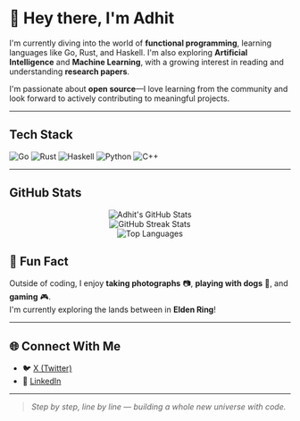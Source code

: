 # 👋 Hey there, I'm Adhit 

I'm currently diving into the world of **functional programming**, learning languages like Go, Rust, and Haskell. I'm also exploring **Artificial Intelligence** and **Machine Learning**, with a growing interest in reading and understanding **research papers**.

I'm passionate about **open source**—I love learning from the community and look forward to actively contributing to meaningful projects.

---

## Tech Stack

![Go](https://img.shields.io/badge/Go-00ADD8?style=for-the-badge&logo=go&logoColor=white)
![Rust](https://img.shields.io/badge/Rust-000000?style=for-the-badge&logo=rust&logoColor=white)
![Haskell](https://img.shields.io/badge/Haskell-5e5086?style=for-the-badge&logo=haskell&logoColor=white)
![Python](https://img.shields.io/badge/Python-3776AB?style=for-the-badge&logo=python&logoColor=white)
![C++](https://img.shields.io/badge/C++-00599C?style=for-the-badge&logo=c%2B%2B&logoColor=white)

---

## GitHub Stats

<p align="center">
  <img src="https://github-readme-stats.vercel.app/api?username=adhit-420&show_icons=true&theme=radical" alt="Adhit's GitHub Stats" />
  <br>
  <img src="https://github-readme-streak-stats.herokuapp.com?user=adhit-420&theme=radical&date_format=M%20j%5B%2C%20Y%5D" alt="GitHub Streak Stats" />
  <br>
  <img src="https://github-readme-stats.vercel.app/api/top-langs/?username=adhit-420&layout=compact&theme=radical" alt="Top Languages" />
</p>


## 🐾 Fun Fact

Outside of coding, I enjoy **taking photographs** 📷, **playing with dogs** 🐶, and **gaming** 🎮.  
I'm currently exploring the lands between in **Elden Ring**!

---

## 🌐 Connect With Me

- 🐦 [X (Twitter)](https://x.com/ADHIT6969)
- 💼 [LinkedIn](https://www.linkedin.com/in/adhitsimhadri/)

---

> *Step by step, line by line — building a whole new universe with code.*
